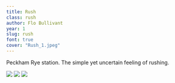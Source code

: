 ```yaml
---
title: Rush
class: rush
author: Flo Bullivant
year: 1
slug: rush
font: true
cover: "Rush_1.jpeg"
---
```


Peckham Rye station. The simple yet uncertain feeling of rushing.

![](/images/Rush_1.jpeg)
![](/images/Rush_2.jpeg)
![](/images/Rush_3.jpeg)
